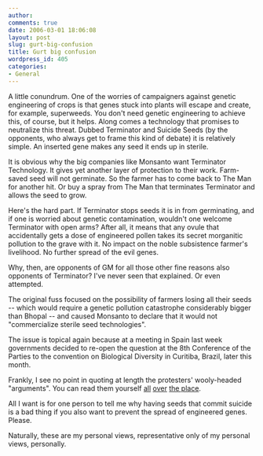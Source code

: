 ```yaml
---
author:
comments: true
date: 2006-03-01 18:06:08
layout: post
slug: gurt-big-confusion
title: Gurt big confusion
wordpress_id: 405
categories:
- General
---
```


A little conundrum. One of the worries of campaigners against genetic engineering of crops is that genes stuck into plants will escape and create, for example, superweeds. You don't need genetic engineering to achieve this, of course, but it helps. Along comes a technology that promises to neutralize this threat. Dubbed Terminator and Suicide Seeds (by the opponents, who always get to frame this kind of debate) it is relatively simple. An inserted gene makes any seed it ends up in sterile.

It is obvious why the big companies like Monsanto want Terminator Technology. It gives yet another layer of protection to their work. Farm-saved seed will not germinate. So the farmer has to come back to The Man for another hit. Or buy a spray from The Man that terminates Terminator and allows the seed to grow.

Here's the hard part. If Terminator stops seeds it is in from germinating, and if one is worried about genetic contamination, wouldn't one welcome Terminator with open arms? After all, it means that any ovule that accidentally gets a dose of engineered pollen takes its secret morganitic pollution to the grave with it. No impact on the noble subsistence farmer's livelihood. No further spread of the evil genes.

Why, then, are opponents of GM for all those other fine reasons also opponents of Terminator? I've never seen that explained. Or even attempted.

The original fuss focused on the possibility of farmers losing all their seeds -- which would require a genetic pollution catastrophe considerably bigger than Bhopal -- and caused Monsanto to declare that it would not "commercialize sterile seed technologies".

The issue is topical again because at a meeting in Spain last week governments decided to re-open the question at the 8th Conference of the Parties to the convention on Biological Diversity in Curitiba, Brazil, later this month.

Frankly, I see no point in quoting at length the protesters' wooly-headed "arguments". You can read them yourself [all](http://www.scoop.co.nz/stories/PO0602/S00173.htm) [over](http://www.abc.net.au/rural/news/content/2006/s1579211.htm) [the place](http://www.ghanaweb.com/public_agenda/article.php?ID=4905).

All I want is for one person to tell me why having seeds that commit suicide is a bad thing if you also want to prevent the spread of engineered genes. Please.


Naturally, these are my personal views, representative only of my personal views, personally.


